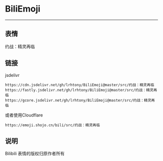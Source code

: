 # BiliEmoji
---
## 表情
约战：精灵再临
## 链接
jsdelivr
```
https://cdn.jsdelivr.net/gh/lrhtony/BiliEmoji@master/src/约战：精灵再临
https://fastly.jsdelivr.net/gh/lrhtony/BiliEmoji@master/src/约战：精灵再临
https://gcore.jsdelivr.net/gh/lrhtony/BiliEmoji@master/src/约战：精灵再临
```
或者使用Cloudflare
```
https://emoji.shojo.cn/bili/src/约战：精灵再临
```
## 说明
Bilibili 表情的版权归原作者所有

